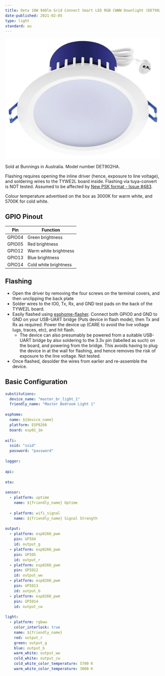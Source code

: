 ```yaml
---
title: Deta 10W 940lm Grid Connect Smart LED RGB CWWW Downlight (DET902HA)
date-published: 2021-02-05
type: light
standard: au
---
```


![Product Image](/assets/images/Deta-10W-940lm-Grid-Connect-Smart-LED-Downlight/Deta-10W-940lm-Grid-Connect-Smart-LED-Downlight.jpg "Product Image")

Sold at Bunnings in Australia. Model number DET902HA.

Flashing requires opening the inline driver (hence, exposure to line voltage), and soldering wires to the TYWE2L board inside.
Flashing via tuya-convert is NOT tested. Assumed to be affected by [New PSK format - Issue #483](https://github.com/ct-Open-Source/tuya-convert/issues/483).

Colour temperature advertised on the box as 3000K for warm white, and 5700K for cold white.

## GPIO Pinout

| Pin    | Function                  |
| ------ | ------------------------- |
| GPIO04 | Green brightness          |
| GPIO05 | Red brightness            |
| GPIO12 | Warm white brightness     |
| GPIO13 | Blue brightness           |
| GPIO14 | Cold white brightness     |

## Flashing

- Open the driver by removing the four screws on the terminal covers, and then unclipping the back plate
- Solder wires to the IO0, Tx, Rx, and GND test pads on the back of the TYWE2L board.
- Easily flashed using [esphome-flasher](https://github.com/esphome/esphome-flasher). Connect both GPIO0 and GND to GND on your USB-UART bridge (Puts device in flash mode), then Tx and Rx as required. Power the device up (CARE to avoid the live voltage lugs, traces, etc), and hit flash.
  - The device can also presumably be powered from a suitable USB-UART bridge by also soldering to the 3.3v pin (labelled as such) on the board, and powering from the bridge. This avoids having to plug the device in at the wall for flashing, and hence removes the risk of exposure to the line voltage. Not tested.
- Once flashed, desolder the wires from earlier and re-assemble the device. 

## Basic Configuration

```yaml
substitutions:
  device_name: "master_br_light_1"
  friendly_name: "Master Bedroom Light 1"

esphome:
  name: ${device_name}
  platform: ESP8266
  board: esp01_1m

wifi:
  ssid: "ssid"
  password: "password"

logger:

api:

ota:

sensor:
  - platform: uptime
    name: ${friendly_name} Uptime

  - platform: wifi_signal
    name: ${friendly_name} Signal Strength

output:
  - platform: esp8266_pwm
    pin: GPIO4
    id: output_g
  - platform: esp8266_pwm
    pin: GPIO5
    id: output_r
  - platform: esp8266_pwm
    pin: GPIO12
    id: output_ww
  - platform: esp8266_pwm
    pin: GPIO13
    id: output_b
  - platform: esp8266_pwm
    pin: GPIO14
    id: output_cw

light:
  - platform: rgbww
    color_interlock: true
    name: ${friendly_name}
    red: output_r
    green: output_g
    blue: output_b
    warm_white: output_ww
    cold_white: output_cw
    cold_white_color_temperature: 5700 K
    warm_white_color_temperature: 3000 K

```
